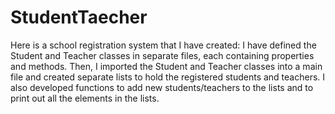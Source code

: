 # StudentTaecher
Here is a school registration system that I have created:
I have defined the Student and Teacher classes in separate files, each containing properties and methods.
Then, I imported the Student and Teacher classes into a main file and created separate lists to hold the registered students and teachers. 
I also developed functions to add new students/teachers to the lists and to print out all the elements in the lists.

